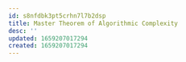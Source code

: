 ```yaml
---
id: s8nfdbk3pt5crhn7l7b2dsp
title: Master Theorem of Algorithmic Complexity
desc: ''
updated: 1659207017294
created: 1659207017294
---
```

